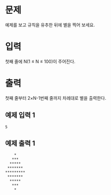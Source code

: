 문제
==========
예제를 보고 규칙을 유추한 뒤에 별을 찍어 보세요.

입력
===========
첫째 줄에 N(1 ≤ N ≤ 100)이 주어진다.

출력
============
첫째 줄부터 2×N-1번째 줄까지 차례대로 별을 출력한다.

예제 입력 1 
----------
```
5
```
예제 출력 1 
---------
```
    *
   ***
  *****
 *******
*********
 *******
  *****
   ***
    *
```
